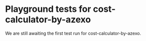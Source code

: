# Playground tests for cost-calculator-by-azexo
We are still awaiting the first test run for cost-calculator-by-azexo.
